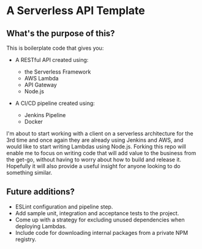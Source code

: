 # A Serverless API Template

## What's the purpose of this?

This is boilerplate code that gives you:

* A RESTful API created using: 
  * the Serverless Framework 
  * AWS Lambda 
  * API Gateway
  * Node.js

* A CI/CD pipeline created using:
  * Jenkins Pipeline
  * Docker

I'm about to start working with a client on a serverless architecture for the 3rd time and once again they are
already using Jenkins and AWS, and would like to start writing Lambdas using Node.js. Forking this repo 
will enable me to focus on writing code that will add value to the business from the get-go, without having to
worry about how to build and release it. Hopefully it will also provide a useful insight for anyone looking to 
do something similar.

## Future additions?

* ESLint configuration and pipeline step.
* Add sample unit, integration and acceptance tests to the project.
* Come up with a strategy for excluding unused dependencies when deploying Lambdas.
* Include code for downloading internal packages from a private NPM registry.